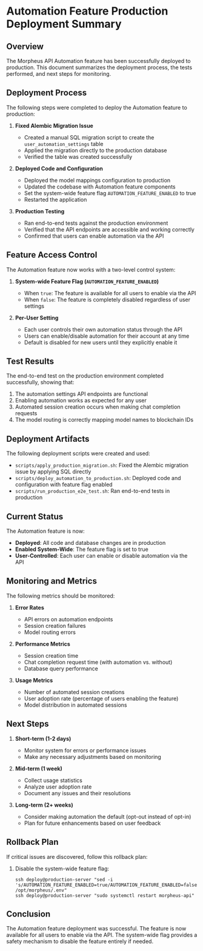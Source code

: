 # Automation Feature Production Deployment Summary

## Overview

The Morpheus API Automation feature has been successfully deployed to production. This document summarizes the deployment process, the tests performed, and next steps for monitoring.

## Deployment Process

The following steps were completed to deploy the Automation feature to production:

1. **Fixed Alembic Migration Issue**
   - Created a manual SQL migration script to create the `user_automation_settings` table
   - Applied the migration directly to the production database
   - Verified the table was created successfully

2. **Deployed Code and Configuration**
   - Deployed the model mappings configuration to production
   - Updated the codebase with Automation feature components
   - Set the system-wide feature flag `AUTOMATION_FEATURE_ENABLED` to true
   - Restarted the application

3. **Production Testing**
   - Ran end-to-end tests against the production environment
   - Verified that the API endpoints are accessible and working correctly
   - Confirmed that users can enable automation via the API

## Feature Access Control

The Automation feature now works with a two-level control system:

1. **System-wide Feature Flag (`AUTOMATION_FEATURE_ENABLED`)**
   - When `true`: The feature is available for all users to enable via the API
   - When `false`: The feature is completely disabled regardless of user settings

2. **Per-User Setting**
   - Each user controls their own automation status through the API
   - Users can enable/disable automation for their account at any time
   - Default is disabled for new users until they explicitly enable it

## Test Results

The end-to-end test on the production environment completed successfully, showing that:

1. The automation settings API endpoints are functional
2. Enabling automation works as expected for any user
3. Automated session creation occurs when making chat completion requests
4. The model routing is correctly mapping model names to blockchain IDs

## Deployment Artifacts

The following deployment scripts were created and used:

- `scripts/apply_production_migration.sh`: Fixed the Alembic migration issue by applying SQL directly
- `scripts/deploy_automation_to_production.sh`: Deployed code and configuration with feature flag enabled
- `scripts/run_production_e2e_test.sh`: Ran end-to-end tests in production

## Current Status

The Automation feature is now:
- **Deployed**: All code and database changes are in production
- **Enabled System-Wide**: The feature flag is set to true
- **User-Controlled**: Each user can enable or disable automation via the API

## Monitoring and Metrics

The following metrics should be monitored:

1. **Error Rates**
   - API errors on automation endpoints
   - Session creation failures
   - Model routing errors

2. **Performance Metrics**
   - Session creation time
   - Chat completion request time (with automation vs. without)
   - Database query performance

3. **Usage Metrics**
   - Number of automated session creations
   - User adoption rate (percentage of users enabling the feature)
   - Model distribution in automated sessions

## Next Steps

1. **Short-term (1-2 days)**
   - Monitor system for errors or performance issues
   - Make any necessary adjustments based on monitoring

2. **Mid-term (1 week)**
   - Collect usage statistics 
   - Analyze user adoption rate
   - Document any issues and their resolutions

3. **Long-term (2+ weeks)**
   - Consider making automation the default (opt-out instead of opt-in)
   - Plan for future enhancements based on user feedback

## Rollback Plan

If critical issues are discovered, follow this rollback plan:

1. Disable the system-wide feature flag:
   ```
   ssh deploy@production-server "sed -i 's/AUTOMATION_FEATURE_ENABLED=true/AUTOMATION_FEATURE_ENABLED=false/' /opt/morpheus/.env"
   ssh deploy@production-server "sudo systemctl restart morpheus-api"
   ```

## Conclusion

The Automation feature deployment was successful. The feature is now available for all users to enable via the API. The system-wide flag provides a safety mechanism to disable the feature entirely if needed. 